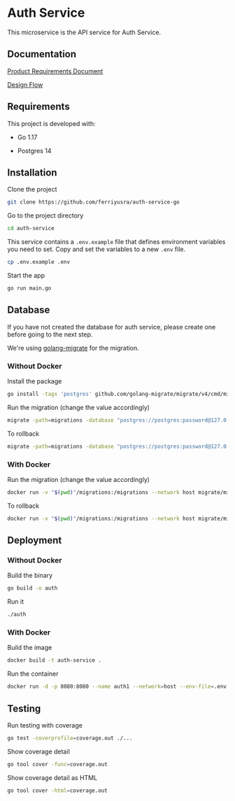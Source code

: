 # Auth Service

This microservice is the API service for Auth Service.

## Documentation

[Product Requirements Document]()

[Design Flow]()

## Requirements

This project is developed with:

- Go 1.17

- Postgres 14

## Installation

Clone the project

```bash
git clone https://github.com/ferriyusra/auth-service-go
```

Go to the project directory

```bash
cd auth-service
```

This service contains a `.env.example` file that defines environment variables you need to set. Copy and set the variables to a new `.env` file.

```bash
cp .env.example .env
```

Start the app

```bash
go run main.go
```

## Database

If you have not created the database for auth service, please create one before going to the next step.

We're using [golang-migrate](https://github.com/golang-migrate/migrate) for the migration.

### Without Docker

Install the package

```bash
go install -tags 'postgres' github.com/golang-migrate/migrate/v4/cmd/migrate@latest
```

Run the migration (change the value accordingly)

```bash
migrate -path=migrations -database "postgres://postgres:password@127.0.0.1:5432/database?sslmode=disable" up
```

To rollback

```bash
migrate -path=migrations -database "postgres://postgres:password@127.0.0.1:5432/database?sslmode=disable" down 1
```

### With Docker

Run the migration (change the value accordingly)

```bash
docker run -v "$(pwd)"/migrations:/migrations --network host migrate/migrate -path=/migrations/ -database "postgres://postgres:password@127.0.0.1:5432/database?sslmode=disable" up
```

To rollback

```bash
docker run -v "$(pwd)"/migrations:/migrations --network host migrate/migrate -path=/migrations/ -database "postgres://postgres:password@127.0.0.1:5432/database?sslmode=disable" down 1
```

## Deployment

### Without Docker

Build the binary

```bash
go build -o auth
```

Run it

```bash
./auth
```

### With Docker

Build the image

```bash
docker build -t auth-service .
```

Run the container

```bash
docker run -d -p 8080:8080 --name auth1 --network=host --env-file=.env auth-service
```

## Testing

Run testing with coverage

```bash
go test -coverprofile=coverage.out ./...
```

Show coverage detail

```bash
go tool cover -func=coverage.out
```

Show coverage detail as HTML

```bash
go tool cover -html=coverage.out
```
